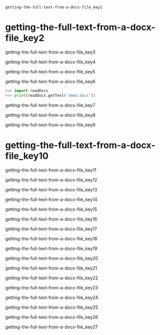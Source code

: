 ```ngMeta
getting-the-full-text-from-a-docx-file_key1
```
# getting-the-full-text-from-a-docx-file_key2
getting-the-full-text-from-a-docx-file_key3


getting-the-full-text-from-a-docx-file_key4

getting-the-full-text-from-a-docx-file_key5

getting-the-full-text-from-a-docx-file_key6

```python
>>> import readDocx
>>> print(readDocx.getText('demo.docx'))
```
getting-the-full-text-from-a-docx-file_key7


getting-the-full-text-from-a-docx-file_key8


getting-the-full-text-from-a-docx-file_key9

# getting-the-full-text-from-a-docx-file_key10
getting-the-full-text-from-a-docx-file_key11

getting-the-full-text-from-a-docx-file_key12

getting-the-full-text-from-a-docx-file_key13

getting-the-full-text-from-a-docx-file_key14

getting-the-full-text-from-a-docx-file_key15

getting-the-full-text-from-a-docx-file_key16

getting-the-full-text-from-a-docx-file_key17

getting-the-full-text-from-a-docx-file_key18

getting-the-full-text-from-a-docx-file_key19

getting-the-full-text-from-a-docx-file_key20

getting-the-full-text-from-a-docx-file_key21

getting-the-full-text-from-a-docx-file_key22

getting-the-full-text-from-a-docx-file_key23

getting-the-full-text-from-a-docx-file_key24

 
getting-the-full-text-from-a-docx-file_key25

getting-the-full-text-from-a-docx-file_key26

getting-the-full-text-from-a-docx-file_key27

